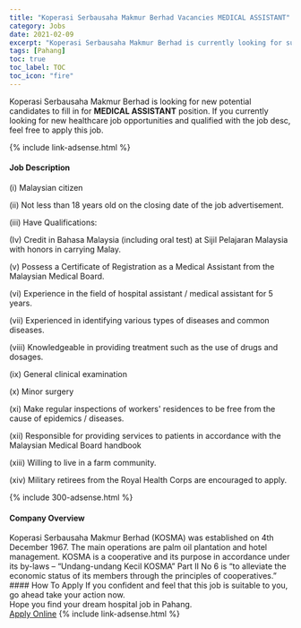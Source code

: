 ```yaml
---
title: "Koperasi Serbausaha Makmur Berhad Vacancies MEDICAL ASSISTANT" 
category: Jobs 
date: 2021-02-09 
excerpt: "Koperasi Serbausaha Makmur Berhad is currently looking for suitable person to fill in the MEDICAL ASSISTANT which positioned at Pahang" 
tags: [Pahang] 
toc: true 
toc_label: TOC 
toc_icon: "fire" 
--- 
```


<p>Koperasi Serbausaha Makmur Berhad is looking for new potential candidates to fill in for <b>MEDICAL ASSISTANT</b> position. If you currently looking for new healthcare job opportunities and qualified with the job desc, feel free to apply this job.
</p>{% include link-adsense.html %} 
<div><div><h4>Job Description</h4></div><div><div><span><div><p>(i) Malaysian citizen</p><p>(ii) Not less than 18 years old on the closing date of the job advertisement.</p><p>(iii) Have Qualifications:</p><p>(Iv) Credit in Bahasa Malaysia (including oral test) at Sijil Pelajaran Malaysia with honors in carrying Malay.</p><p>(v) Possess a Certificate of Registration as a Medical Assistant from the Malaysian Medical Board.</p><p>(vi) Experience in the field of hospital assistant / medical assistant for 5 years.</p><p>(vii) Experienced in identifying various types of diseases and common diseases.</p><p>(viii) Knowledgeable in providing treatment such as the use of drugs and dosages.</p><p>(ix) General clinical examination</p><p>(x) Minor surgery</p><p>(xi) Make regular inspections of workers' residences to be free from the cause of epidemics / diseases.</p><p>(xii) Responsible for providing services to patients in accordance with the Malaysian Medical Board handbook</p><p>(xiii) Willing to live in a farm community.</p><p>(xiv) Military retirees from the Royal Health Corps are encouraged to apply.</p></div></span></div></div></div> 
{% include 300-adsense.html %} 
<div><div><h4>Company Overview</h4></div><div><div><span><div><div>Koperasi Serbausaha Makmur Berhad (KOSMA) was established on 4th December 1967. The main operations are palm oil plantation and hotel management. KOSMA is a cooperative and its purpose in accordance under its by-laws &#8211; &#8220;Undang-undang Kecil KOSMA&#8221; Part II No 6 is &#8220;to alleviate the economic status of its members through the principles of cooperatives.&#8221;</div></div></span></div></div></div> 
#### How To Apply 
If you confident and feel that this job is suitable to you, go ahead take your action now. <br/> 
Hope you find your dream hospital job in Pahang. <br/> 
<a href="https://www.jobstreet.com.my/en/job/medical-assistant-4479950?jobId=jobstreet-my-job-4479950" class="btn btn--warning" target="_blank" rel="nofollow noopenner">Apply Online</a> 
{% include link-adsense.html %} 